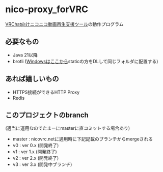 # nico-proxy_forVRC
[VRChat向けニコニコ動画再生支援ツール](https://nicovrc.net/)の動作プログラム
## 必要なもの
- Java 21以降
- brotli ([Windowsはここから](https://github.com/google/brotli/releases)staticの方をDLして同じフォルダに配置する)
## あれば嬉しいもの
- HTTPS接続ができるHTTP Proxy
- Redis

## このプロジェクトのbranch
(適当に運用なのでたまーにmasterに直コミットする場合あり)
- master : nicovrc.netに適用時に下記記載のブランチからmergeされる
- v0     : ver 0.x (開発終了)
- v1     : ver 1.x (開発終了)
- v2     : ver 2.x (開発終了)
- v3     : ver 3.x (開発中ブランチ)
